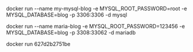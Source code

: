 docker run --name my-mysql-blog -e MYSQL_ROOT_PASSWORD=root  -e MYSQL_DATABASE=blog -p 3306:3306  -d mysql

docker run --name maria-blog -e MYSQL_ROOT_PASSWORD=123456 -e MYSQL_DATABASE=blog -p 3308:33062 -d mariadb

docker run 627d2b2751be